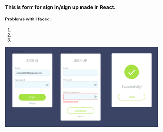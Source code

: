 ### This is form for sign in/sign up made in React.
#### Problems with I faced:
1.
2.
3.
![maket image](https://github.com/zakotniuk/authorization-form/blob/master/public/image/maket.png?raw=true)
